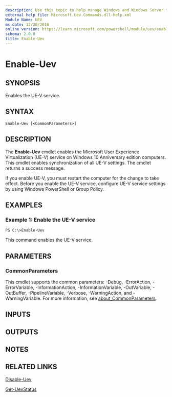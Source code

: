 ```yaml
---
description: Use this topic to help manage Windows and Windows Server technologies with Windows PowerShell.
external help file: Microsoft.Uev.Commands.dll-Help.xml
Module Name: UEV
ms.date: 12/20/2016
online version: https://learn.microsoft.com/powershell/module/uev/enable-uev?view=windowsserver2016-ps&wt.mc_id=ps-gethelp
schema: 2.0.0
title: Enable-Uev
---
```


# Enable-Uev

## SYNOPSIS
Enables the UE-V service.

## SYNTAX

```
Enable-Uev [<CommonParameters>]
```

## DESCRIPTION
The **Enable-Uev** cmdlet enables the Microsoft User Experience Virtualization (UE-V) service on Windows 10 Anniversary edition computers.
This cmdlet enables synchronization of all UE-V settings.
The cmdlet returns a success message.

If you enable UE-V, you must restart the computer for the change to take effect.
Before you enable the UE-V service, configure UE-V service settings by using Windows PowerShell or Group Policy.

## EXAMPLES

### Example 1: Enable the UE-V service
```
PS C:\>Enable-Uev
```

This command enables the UE-V service.

## PARAMETERS

### CommonParameters
This cmdlet supports the common parameters: -Debug, -ErrorAction, -ErrorVariable, -InformationAction, -InformationVariable, -OutVariable, -OutBuffer, -PipelineVariable, -Verbose, -WarningAction, and -WarningVariable. For more information, see [about_CommonParameters](https://go.microsoft.com/fwlink/?LinkID=113216).

## INPUTS

## OUTPUTS

## NOTES

## RELATED LINKS

[Disable-Uev](./Disable-Uev.md)

[Get-UevStatus](./Get-UevStatus.md)

